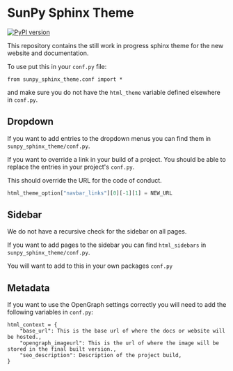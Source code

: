 # SunPy Sphinx Theme

[![PyPI version](https://badge.fury.io/py/sunpy-sphinx-theme.svg)](https://badge.fury.io/py/sunpy-sphinx-theme)

This repository contains the still work in progress sphinx theme for the new website and documentation.

To use put this in your `conf.py` file:

    from sunpy_sphinx_theme.conf import *

and make sure you do not have the `html_theme` variable defined elsewhere in `conf.py`.

## Dropdown

If you want to add entries to the dropdown menus you can find them in `sunpy_sphinx_theme/conf.py`.

If you want to override a link in your build of a project.
You should be able to replace the entries in your project's `conf.py`.

This should override the URL for the code of conduct.

```python
html_theme_option["navbar_links"][0][-1][1] = NEW_URL
```

## Sidebar

We do not have a recursive check for the sidebar on all pages.

If you want to add pages to the sidebar you can find ``html_sidebars`` in `sunpy_sphinx_theme/conf.py`.

You will want to add to this in your own packages ``conf.py``

## Metadata

If you want to use the OpenGraph settings correctly you will need to add the following variables in `conf.py`:

    html_context = {
        "base_url": This is the base url of where the docs or website will be hosted.,
        "opengraph_imageurl": This is the url of where the image will be stored in the final built version.,
        "seo_description": Description of the project build,
    }

